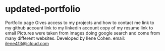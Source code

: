 # updated-portfolio
Portfolio page
Gives access to my projects and how to contact me
link to my github account
link to my linkedin account
copy of my resume
link to email
Pictures were taken from images doing google search and come from many different websites.
Developed by Ilene Cohen.
email: ilene413@icloud.com
